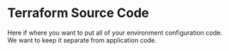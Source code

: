 # Terraform Source Code

Here if where you want to put all of your environment configuration code. We want to keep it separate from application code.
